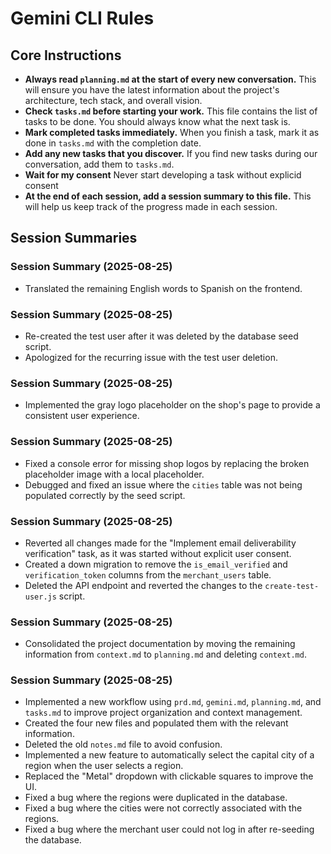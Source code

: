 # Gemini CLI Rules

## Core Instructions

- **Always read `planning.md` at the start of every new conversation.** This will ensure you have the latest information about the project's architecture, tech stack, and overall vision.
- **Check `tasks.md` before starting your work.** This file contains the list of tasks to be done. You should always know what the next task is.
- **Mark completed tasks immediately.** When you finish a task, mark it as done in `tasks.md` with the completion date.
- **Add any new tasks that you discover.** If you find new tasks during our conversation, add them to `tasks.md`.
- **Wait for my consent** Never start developing a task without explicid consent
- **At the end of each session, add a session summary to this file.** This will help us keep track of the progress made in each session.

## Session Summaries

### Session Summary (2025-08-25)

- Translated the remaining English words to Spanish on the frontend.

### Session Summary (2025-08-25)

- Re-created the test user after it was deleted by the database seed script.
- Apologized for the recurring issue with the test user deletion.

### Session Summary (2025-08-25)

- Implemented the gray logo placeholder on the shop's page to provide a consistent user experience.

### Session Summary (2025-08-25)

- Fixed a console error for missing shop logos by replacing the broken placeholder image with a local placeholder.
- Debugged and fixed an issue where the `cities` table was not being populated correctly by the seed script.

### Session Summary (2025-08-25)

- Reverted all changes made for the "Implement email deliverability verification" task, as it was started without explicit user consent.
- Created a down migration to remove the `is_email_verified` and `verification_token` columns from the `merchant_users` table.
- Deleted the API endpoint and reverted the changes to the `create-test-user.js` script.

### Session Summary (2025-08-25)

- Consolidated the project documentation by moving the remaining information from `context.md` to `planning.md` and deleting `context.md`.

### Session Summary (2025-08-25)

- Implemented a new workflow using `prd.md`, `gemini.md`, `planning.md`, and `tasks.md` to improve project organization and context management.
- Created the four new files and populated them with the relevant information.
- Deleted the old `notes.md` file to avoid confusion.
- Implemented a new feature to automatically select the capital city of a region when the user selects a region.
- Replaced the "Metal" dropdown with clickable squares to improve the UI.
- Fixed a bug where the regions were duplicated in the database.
- Fixed a bug where the cities were not correctly associated with the regions.
- Fixed a bug where the merchant user could not log in after re-seeding the database.
